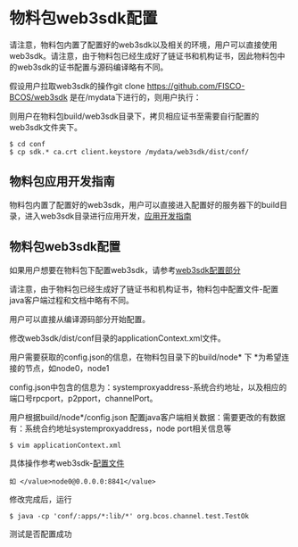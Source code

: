 # 物料包web3sdk配置

请注意，物料包内置了配置好的web3sdk以及相关的环境，用户可以直接使用web3sdk。请注意，由于物料包已经生成好了链证书和机构证书，因此物料包中的web3sdk的证书配置与源码编译略有不同。

假设用户拉取web3sdk的操作git clone https://github.com/FISCO-BCOS/web3sdk 是在/mydata下进行的，则用户执行：

则用户在物料包build/web3sdk目录下，拷贝相应证书至需要自行配置的web3sdk文件夹下。 

```
$ cd conf
$ cp sdk.* ca.crt client.keystore /mydata/web3sdk/dist/conf/
```

## 物料包应用开发指南

物料包内置了配置好的web3sdk，用户可以直接进入配置好的服务器下的build目录，进入web3sdk目录进行应用开发，[应用开发指南](https://fisco-bcos-documentation.readthedocs.io/zh_CN/latest/docs/web3sdk/web3sdk_dev.html)

## 物料包web3sdk配置

如果用户想要在物料包下配置web3sdk，请参考[web3sdk配置部分](https://fisco-bcos-documentation.readthedocs.io/zh_CN/latest/docs/tools/web3sdk.html)

请注意，由于物料包已经生成好了链证书和机构证书，物料包中配置文件-配置java客户端过程和文档中略有不同。

用户可以直接从编译源码部分开始配置。

修改web3sdk/dist/conf目录的applicationContext.xml文件。

用户需要获取的config.json的信息，在物料包目录下的build/node* 下 *为希望连接的节点，如node0，node1

config.json中包含的信息为：systemproxyaddress-系统合约地址，以及相应的端口号rpcport，p2pport，channelPort。

用户根据build/node*/config.json 配置java客户端相关数据：需要更改的有数据有：系统合约地址systemproxyaddress，node port相关信息等

```
$ vim applicationContext.xml
```


具体操作参考web3sdk-[配置文件](https://fisco-bcos-documentation.readthedocs.io/zh_CN/latest/docs/web3sdk/config_web3sdk.html)

```
如 </value>node0@0.0.0.0:8841</value>
```

修改完成后，运行

```
$ java -cp 'conf/:apps/*:lib/*' org.bcos.channel.test.TestOk
```

测试是否配置成功





